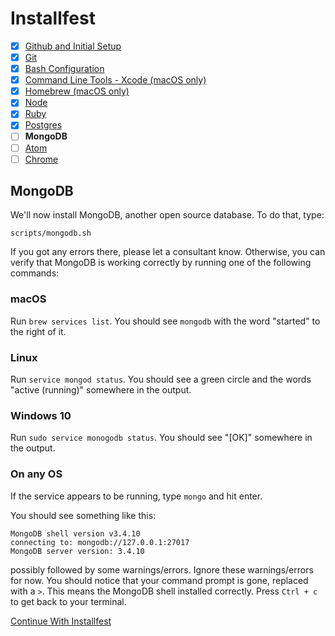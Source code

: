 # Installfest

- [x] [Github and Initial Setup](github.md)
- [x] [Git](git.md)
- [x] [Bash Configuration](bash.md)
- [x] [Command Line Tools - Xcode (macOS only)](command_line_tools.md)
- [x] [Homebrew (macOS only)](homebrew.md)
- [x] [Node](node.md)
- [x] [Ruby](ruby.md)
- [x] [Postgres](postgres.md)
- [ ] **MongoDB**
- [ ] [Atom](atom.md)
- [ ] [Chrome](chrome.md)

## MongoDB

We'll now install MongoDB, another open source database. To do that,
type: 

```
scripts/mongodb.sh
```

If you got any errors there, please let a consultant know. Otherwise, you can
verify that MongoDB is working correctly by running one of the following
commands:

### macOS

Run `brew services list`. You should see `mongodb` with the word "started" to
the right of it.

### Linux

Run `service mongod status`. You should see a green circle and the words
"active (running)" somewhere in the output.

### Windows 10

Run `sudo service monogodb status`. You should see "[OK]" somewhere in the output.

### On any OS

If the service appears to be running, type `mongo` and hit enter.

You should see something like this:
```
MongoDB shell version v3.4.10
connecting to: mongodb://127.0.0.1:27017
MongoDB server version: 3.4.10
```
possibly followed by some warnings/errors. Ignore these warnings/errors for now.
You should notice that your command prompt is gone, replaced with a `>`.
This means the MongoDB shell installed correctly. Press `Ctrl + c` to get back
to your terminal.

[Continue With Installfest](atom.md)

